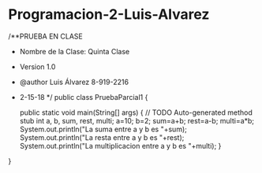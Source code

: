 # Programacion-2-Luis-Alvarez
/**PRUEBA EN CLASE
 * Nombre de la Clase: Quinta Clase
 * Version 1.0
 * @author Luis Álvarez 8-919-2216
 * 2-15-18
 */
public class PruebaParcial1 {

	public static void main(String[] args) {
		// TODO Auto-generated method stub
			int a, b, sum, rest, multi;
			a=10;
			b=2;
			sum=a+b;
			rest=a-b;
			multi=a*b;
			System.out.println("La suma entre a y b es "+sum);
			System.out.println("La resta entre a y b es "+rest);
			System.out.println("La multiplicacion entre a y b es "+multi);
	}

}

